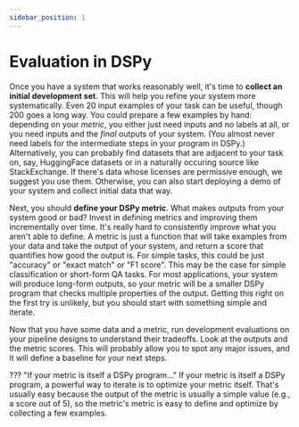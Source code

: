 ```yaml
---
sidebar_position: 1
---
```


# Evaluation in DSPy

Once you have a system that works reasonably well, it's time to **collect an initial development set**. This will help you refine your system more systematically. Even 20 input examples of your task can be useful, though 200 goes a long way. You could prepare a few examples by hand: depending on your _metric_, you either just need inputs and no labels at all, or you need inputs and the _final_ outputs of your system. (You almost never need labels for the intermediate steps in your program in DSPy.) Alternatively, you can probably find datasets that are adjacent to your task on, say, HuggingFace datasets or in a naturally occuring source like StackExchange. If there's data whose licenses are permissive enough, we suggest you use them. Otherwise, you can also start deploying a demo of your system and collect initial data that way.

Next, you should **define your DSPy metric**. What makes outputs from your system good or bad? Invest in defining metrics and improving them incrementally over time. It's really hard to consistently improve what you aren't able to define. A metric is just a function that will take examples from your data and take the output of your system, and return a score that quantifies how good the output is. For simple tasks, this could be just "accuracy" or "exact match" or "F1 score". This may be the case for simple classification or short-form QA tasks. For most applications, your system will produce long-form outputs, so your metric will be a smaller DSPy program that checks multiple properties of the output. Getting this right on the first try is unlikely, but you should start with something simple and iterate.

Now that you have some data and a metric, run development evaluations on your pipeline designs to understand their tradeoffs. Look at the outputs and the metric scores. This will probably allow you to spot any major issues, and it will define a baseline for your next steps.


??? "If your metric is itself a DSPy program..."
    If your metric is itself a DSPy program, a powerful way to iterate is to optimize your metric itself. That's usually easy because the output of the metric is usually a simple value (e.g., a score out of 5), so the metric's metric is easy to define and optimize by collecting a few examples.

